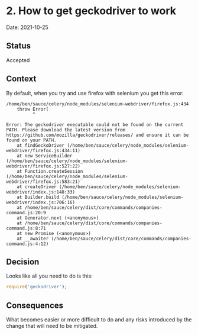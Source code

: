 # 2. How to get geckodriver to work

Date: 2021-10-25

## Status

Accepted

## Context

By default, when you try and use firefox with selenium you get this error:

```
/home/ben/sauce/celery/node_modules/selenium-webdriver/firefox.js:434
    throw Error(
          ^

Error: The geckodriver executable could not be found on the current PATH. Please download the latest version from https://github.com/mozilla/geckodriver/releases/ and ensure it can be found on your PATH.
    at findGeckoDriver (/home/ben/sauce/celery/node_modules/selenium-webdriver/firefox.js:434:11)
    at new ServiceBuilder (/home/ben/sauce/celery/node_modules/selenium-webdriver/firefox.js:527:22)
    at Function.createSession (/home/ben/sauce/celery/node_modules/selenium-webdriver/firefox.js:583:21)
    at createDriver (/home/ben/sauce/celery/node_modules/selenium-webdriver/index.js:148:33)
    at Builder.build (/home/ben/sauce/celery/node_modules/selenium-webdriver/index.js:706:16)
    at /home/ben/sauce/celery/dist/core/commands/companies-command.js:20:9
    at Generator.next (<anonymous>)
    at /home/ben/sauce/celery/dist/core/commands/companies-command.js:8:71
    at new Promise (<anonymous>)
    at __awaiter (/home/ben/sauce/celery/dist/core/commands/companies-command.js:4:12)

```

## Decision

Looks like all you need to do is this:

```ts
require('geckodriver');
```

## Consequences

What becomes easier or more difficult to do and any risks introduced by the change that will need to be mitigated.

